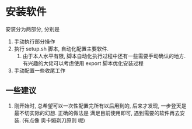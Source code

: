 # 安装软件

安装分为两部分, 分别是
1. 手动执行部分操作
2. 执行 setup.sh 脚本, 自动化配置主要软件.
   1. 由于本人水平有限, 脚本自动化执行过程中还有一些需要手动确认的地方. 有兴趣的大佬可以考虑使用 export 脚本优化安装过程
3. 手动配置一些收尾工作

## 一些建议
1. 刚开始时, 总希望可以一次性配置完所有以后用到的, 后来才发现, 一步登天是最不切实际的幻想. 正确的做法是 满足目前使用即可, 遇到需要的软件再去安装. (有点像 奥卡姆剃刀原则 呢)